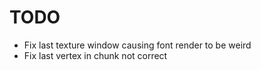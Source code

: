 # TODO

* Fix last texture window causing font render to be weird
* Fix last vertex in chunk not correct
